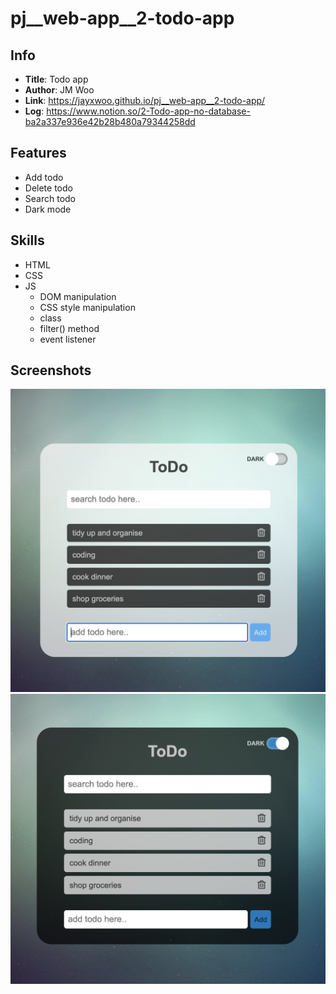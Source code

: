# pj__web-app__2-todo-app
## Info
- **Title**: Todo app
- **Author**: JM Woo
- **Link**: https://jayxwoo.github.io/pj__web-app__2-todo-app/
- **Log**: https://www.notion.so/2-Todo-app-no-database-ba2a337e936e42b28b480a79344258dd

## Features
- Add todo
- Delete todo
- Search todo
- Dark mode

## Skills
- HTML
- CSS
- JS
    - DOM manipulation
    - CSS style manipulation
    - class
    - filter() method
    - event listener

## Screenshots
![weather app screenshot 01](./screenshot-01.png)
![weather app screenshot 02](./screenshot-02.png)